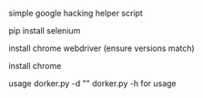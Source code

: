  simple google hacking helper script

 pip install selenium

 install chrome webdriver (ensure versions match)

 install chrome

 usage dorker.py -d "<SEARCHTERM>" 
 dorker.py -h for usage
